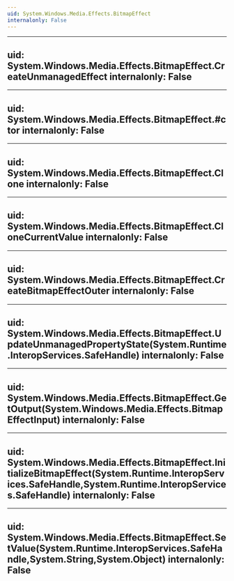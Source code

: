 ```yaml
---
uid: System.Windows.Media.Effects.BitmapEffect
internalonly: False
---
```


---
uid: System.Windows.Media.Effects.BitmapEffect.CreateUnmanagedEffect
internalonly: False
---

---
uid: System.Windows.Media.Effects.BitmapEffect.#ctor
internalonly: False
---

---
uid: System.Windows.Media.Effects.BitmapEffect.Clone
internalonly: False
---

---
uid: System.Windows.Media.Effects.BitmapEffect.CloneCurrentValue
internalonly: False
---

---
uid: System.Windows.Media.Effects.BitmapEffect.CreateBitmapEffectOuter
internalonly: False
---

---
uid: System.Windows.Media.Effects.BitmapEffect.UpdateUnmanagedPropertyState(System.Runtime.InteropServices.SafeHandle)
internalonly: False
---

---
uid: System.Windows.Media.Effects.BitmapEffect.GetOutput(System.Windows.Media.Effects.BitmapEffectInput)
internalonly: False
---

---
uid: System.Windows.Media.Effects.BitmapEffect.InitializeBitmapEffect(System.Runtime.InteropServices.SafeHandle,System.Runtime.InteropServices.SafeHandle)
internalonly: False
---

---
uid: System.Windows.Media.Effects.BitmapEffect.SetValue(System.Runtime.InteropServices.SafeHandle,System.String,System.Object)
internalonly: False
---
